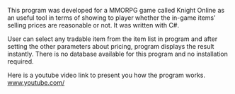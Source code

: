 This program was developed for a MMORPG game called Knight Online as an useful tool 
in terms of showing to player whether the in-game items' selling prices are reasonable or not.
It was written with C#.

User can select any tradable item from the item list in program and after setting 
the other parameters about pricing, program displays the result instantly.
There is no database available for this program and no installation required.

Here is a youtube video link to present you how the program works. www.youtube.com/
